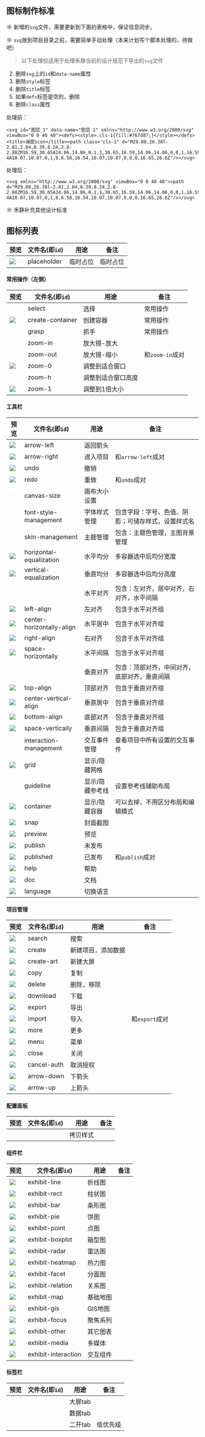## 图标制作标准

☼ 新增的`svg`文件，需要更新到下面的表格中，保证信息同步。

☼ `svg`放到项目目录之前，需要简单手动处理（本来计划写个脚本处理的，待做吧）

> 以下处理仅适用于处理禾静当前的设计规范下导出的`svg`文件

2. 删除`svg`上的`id`和`data-name`属性
3. 删除`style`标签
4. 删除`title`标签
5. 如果`defs`标签是空的，删除
6. 删除`class`属性

处理前：

```
<svg id="图层_1" data-name="图层 1" xmlns="http://www.w3.org/2000/svg" viewBox="0 0 40 40"><defs><style>.cls-1{fill:#767d87;}</style></defs><title>澜图icon</title><path class="cls-1" d="M29.08,26.38l-2.81,2.84,8.39,8.24,2.8-2.88ZM16.59,30.65A14.06,14.06,0,1,1,30.65,16.59,14.06,14.06,0,0,1,16.59,30.65Zm.06-4A10.07,10.07,0,1,0,6.58,16.54,10.07,10.07,0,0,0,16.65,26.6Z"/></svg>
```

处理后：

```
<svg xmlns="http://www.w3.org/2000/svg" viewBox="0 0 40 40"><path d="M29.08,26.38l-2.81,2.84,8.39,8.24,2.8-2.88ZM16.59,30.65A14.06,14.06,0,1,1,30.65,16.59,14.06,14.06,0,0,1,16.59,30.65Zm.06-4A10.07,10.07,0,1,0,6.58,16.54,10.07,10.07,0,0,0,16.65,26.6Z"/></svg>
```

☼ 禾静补充其他设计标准


## 图标列表

| 预览 | 文件名(即`id`) | 用途 | 备注 |
|---|---|---|---|
| ![](placeholder.svg) | placeholder | 临时占位 | 临时占位 | 

#### 常用操作（左侧）

| 预览 | 文件名(即`id`) | 用途 | 备注 |
|---|---|---|---|
| ![]() | select | 选择 | 常用操作 | 
| ![](create-container.svg) | create-container | 创建容器 | 常用操作 | 
| ![]() | grasp | 抓手 | 常用操作 | 
| ![]() | zoom-in | 放大镜-放大 |  | 
| ![]() | zoom-out | 放大镜-缩小 | 和`zoom-in`成对 | 
| ![](./zoom-0.svg) | zoom-0 | 调整到适合窗口 |  | 
| ![]() | zoom-h | 调整到适合窗口高度 |  | 
| ![](./zoom-1.svg) | zoom-1 | 调整到1倍大小 |  | 

#### 工具栏

| 预览 | 文件名(即`id`) | 用途 | 备注 | 
|---|---|---|---|
| ![](./arrow-left.svg) | arrow-left |  返回箭头 | | 
| ![](arrow-right.svg) | arrow-right |  进入项目 | 和`arrow-left`成对| 
| ![](undo.svg) | undo | 撤销 ||
| ![](redo.svg) | redo | 重做 | 和`undo`成对|
| ![]() | canvas-size | 画布大小设置 |  |
| ![]() | font-style-management | 字体样式管理 | 包含字段：字号、色值、阴影；可储存样式，设置样式名 |
| ![]() | skin-management | 主题管理 | 包含：主题色管理，主图背景管理 |
| ![](horizontal-equalization.svg) | horizontal-equalization | 水平均分 | 多容器选中后均分宽度 |
| ![](vertical-equalization.svg) | vertical-equalization | 垂直均分 | 多容器选中后均分高度 |
| ![]() |  | 水平对齐 | 包含：左对齐，居中对齐，右对齐，水平间隔 |
| ![](left-align.svg) | left-align | 左对齐 | 包含于水平对齐组 |
| ![](center-horizontally-align.svg) | center-horizontally-align | 水平居中 | 包含于水平对齐组 |
| ![](right-align.svg) | right-align | 右对齐 | 包含于水平对齐组 |
| ![](space-horizontally.svg) | space-horizontally | 水平间隔 | 包含于水平对齐组 |
| ![]() |  | 垂直对齐 | 包含：顶部对齐，中间对齐，底部对齐，垂直间隔 |
| ![](top-align.svg) | top-align | 顶部对齐 | 包含于垂直对齐组 |
| ![](center-vertical-align.svg) | center-vertical-align | 垂直居中 | 包含于垂直对齐组 |
| ![](bottom-align.svg) | bottom-align | 底部对齐 | 包含于垂直对齐组 |
| ![](space-vertically.svg) | space-vertically | 垂直间隔 | 包含于垂直对齐组 |
| ![]() | interaction-management | 交互事件管理 | 查看项目中所有设置的交互事件 |
| ![](grid.svg) | grid | 显示/隐藏网格 | |
| ![]() | guideline | 显示/隐藏参考线 | 设置参考线辅助布局 |
| ![](container.svg) | container | 显示/隐藏容器 | 可以去掉，不用区分布局和编辑模式 |
| ![](snap.svg) | snap | 封面截图 | |
| ![](preview.svg) | preview | 预览 | |
| ![](publish.svg) | publish | 未发布 | |
| ![](published.svg ) | published | 已发布 | 和`publish`成对 |
| ![](help.svg) | help | 帮助 | |
| ![](doc.svg) | doc | 文档 | |
| ![](language.svg) | language | 切换语言 | |

#### 项目管理

| 预览 | 文件名(即`id`) | 用途 | 备注 | 
|---|---|---|---|
| ![](search.svg) | search | 搜索 | | 
| ![](create.svg) | create | 新建项目，添加数据 | | 
| ![](create-art.svg) | create-art | 新建大屏 | |
| ![](copy.svg) | copy | 复制 | | 
| ![](delete.svg) | delete | 删除，移除 | | 
| ![](download.svg) | download | 下载 | | 
| ![](export.svg) | export | 导出 | | 
| ![](import.svg) | import | 导入 | 和`export`成对 |
| ![](more.svg) | more | 更多 | | 
| ![](menu.svg) | menu | 菜单 |  | 
| ![](close.svg) | close | 关闭 |  | 
| ![](cancel-auth.svg) | cancel-auth | 取消授权 | | 
| ![](arrow-down.svg) | arrow-down | 下箭头| | 
| ![](arrow-up.svg) | arrow-up | 上箭头 | | 

#### 配置面板

| 预览 | 文件名(即`id`) | 用途 | 备注 | 
|---|---|---|---| 
| ![]() |  | 拷贝样式 | | 
 
#### 组件栏

| 预览 | 文件名(即`id`) | 用途 | 备注 | 
|---|---|---|---| 
| ![](exhibit-line.svg) | exhibit-line | 折线图 |
| ![](exhibit-rect.svg) | exhibit-rect | 柱状图 |
| ![](exhibit-bar.svg) | exhibit-bar | 条形图 |
| ![](exhibit-pie.svg) | exhibit-pie | 饼图 |
| ![](exhibit-point.svg) | exhibit-point | 点图 |
| ![](exhibit-boxplot.svg) | exhibit-boxplot | 箱型图 |
| ![](exhibit-radar.svg) | exhibit-radar | 雷达图 |
| ![](exhibit-heatmap.svg) | exhibit-heatmap | 热力图 |
| ![](exhibit-facet.svg) | exhibit-facet | 分面图 |
| ![](exhibit-relation.svg) | exhibit-relation | 关系图 |
| ![](exhibit-map.svg) | exhibit-map | 基础地图 |
| ![](exhibit-gis.svg) | exhibit-gis | GIS地图 |
| ![](exhibit-focus.svg) | exhibit-focus | 聚焦系列 |
| ![](exhibit-other.svg) | exhibit-other | 其它图表 |
| ![](exhibit-media.svg) | exhibit-media | 多媒体 |
| ![](exhibit-interaction.svg) | exhibit-interaction | 交互组件 |
 
#### 标签栏

| 预览 | 文件名(即`id`) | 用途 | 备注 | 
|---|---|---|---| 
| ![]() |  | 大屏tab |  |
| ![]() |  | 数据tab |  |
| ![]() |  | 二开tab | 低优先级 |